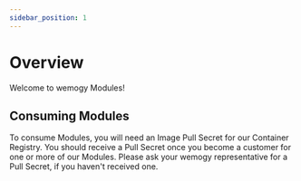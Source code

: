 ```yaml
---
sidebar_position: 1
---
```


# Overview

Welcome to wemogy Modules!

## Consuming Modules

To consume Modules, you will need an Image Pull Secret for our Container Registry. You should receive a Pull Secret once you become a customer for one or more of our Modules. Please ask your wemogy representative for a Pull Secret, if you haven't received one.

